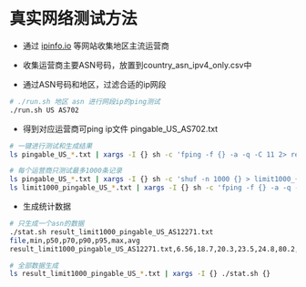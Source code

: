 
# 真实网络测试方法

* 通过 [ipinfo.io](https://ipinfo.io/) 等网站收集地区主流运营商

* 收集运营商主要ASN号码，放置到country_asn_ipv4_only.csv中

* 通过ASN号码和地区，过滤合适的ip网段

```bash
# ./run.sh 地区 asn 进行网段ip的ping测试
./run.sh US AS702
```

* 得到对应运营商可ping ip文件 pingable_US_AS702.txt

```bash
# 一键进行测试和生成结果
ls pingable_US_*.txt | xargs -I {} sh -c 'fping -f {} -a -q -C 11 2> result_{}'

# 每个运营商只测试最多1000条记录
ls pingable_US_*.txt | xargs -I {} sh -c 'shuf -n 1000 {} > limit1000_{}'
ls limit1000_pingable_US_*.txt | xargs -I {} sh -c 'fping -f {} -a -q -C 11 2> result_{}'
```

* 生成统计数据

```bash
# 只生成一个asn的数据
./stat.sh result_limit1000_pingable_US_AS12271.txt 
file,min,p50,p70,p90,p95,max,avg
result_limit1000_pingable_US_AS12271.txt,6.56,18.7,20.3,23.5,24.8,80.2,19.29

# 全部数据生成
ls result_limit1000_pingable_US_*.txt | xargs -I {} ./stat.sh {}
```

